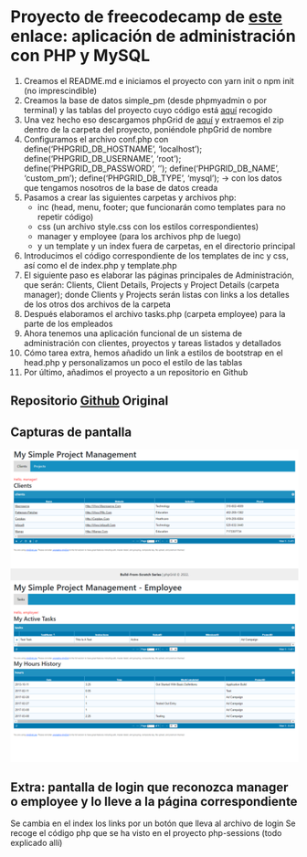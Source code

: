 # Proyecto de freecodecamp de [este](https://www.freecodecamp.org/news/build-a-simple-project-management-application-from-scratch-in-php-5c0f886d8560/) enlace: aplicación de administración con PHP y MySQL

1. Creamos el README.md e iniciamos el proyecto con yarn init o npm init (no imprescindible)
2. Creamos la base de datos simple_pm (desde phpmyadmin o por terminal) y las tablas del proyecto cuyo código está [aquí](https://github.com/phpcontrols/phpgrid-project-management/blob/master/db/simple_pm_install.sql) recogido
3. Una vez hecho eso descargamos phpGrid de [aquí](https://phpgrid.com/download/) y extraemos el zip dentro de la carpeta del proyecto, poniéndole phpGrid de nombre
4. Configuramos el archivo conf.php con define(‘PHPGRID_DB_HOSTNAME’, ‘localhost’); define(‘PHPGRID_DB_USERNAME’, ‘root’); define(‘PHPGRID_DB_PASSWORD’, ‘’); define(‘PHPGRID_DB_NAME’, ‘custom_pm’); define(‘PHPGRID_DB_TYPE’, ‘mysql’); -> con los datos que tengamos nosotros de la base de datos creada
5. Pasamos a crear las siguientes carpetas y archivos php:
   - inc (head, menu, footer; que funcionarán como templates para no repetir código)
   - css (un archivo style.css con los estilos correspondientes)
   - manager y employee (para los archivos php de luego)
   - y un template y un index fuera de carpetas, en el directorio principal
6. Introducimos el código correspondiente de los templates de inc y css, así como el de index.php y template.php
7. El siguiente paso es elaborar las páginas principales de Administración, que serán: Clients, Client Details, Projects y Project Details (carpeta manager); donde Clients y Projects serán listas con links a los detalles de los otros dos archivos de la carpeta
8. Después elaboramos el archivo tasks.php (carpeta employee) para la parte de los empleados
9. Ahora tenemos una aplicación funcional de un sistema de administración con clientes, proyectos y tareas listados y detallados
10. Cómo tarea extra, hemos añadido un link a estilos de bootstrap en el head.php y personalizamos un poco el estilo de las tablas
11. Por último, añadimos el proyecto a un repositorio en Github

## Repositorio [Github](https://github.com/phpcontrols/phpgrid-project-management) Original

## Capturas de pantalla

![Pantalla manager](img/page1.png)
![Pantalla employee](img/page2.png)

## Extra: pantalla de login que reconozca manager o employee y lo lleve a la página correspondiente

Se cambia en el index los links por un botón que lleva al archivo de login
Se recoge el código php que se ha visto en el proyecto php-sessions (todo explicado allí)
